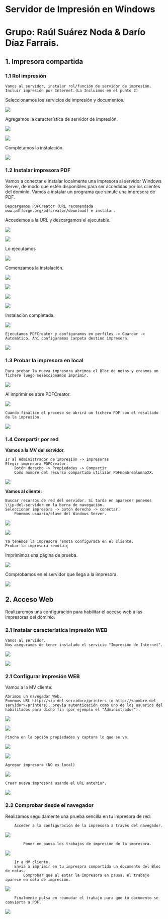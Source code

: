 # Servidor de Impresión en Windows

# Grupo: Raúl Suárez Noda & Darío Díaz Farrais.

## 1. Impresora compartida
### 1.1 Rol impresión

    Vamos al servidor, instalar rol/función de servidor de impresión.
    Incluir impresión por Internet.(La Incluimos en el punto 2)

Seleccionamos los servicios de  impresión y documentos.

![](imagen/1.PNG)

Agregamos la característica de servidor de impresión.

![](imagen/2.PNG)

![](imagen/3.PNG)

Completamos la instalación.

![](imagen/4.PNG)

### 1.2 Instalar impresora PDF

Vamos a conectar e instalar localmente una impresora al servidor Windows Server, de modo que estén disponibles para ser accedidas por los clientes del dominio.
Vamos a instalar un programa que simule una impresora de PDF.



    Descargamos PDFCreator (URL recomendada www.pdfforge.org/pdfcreator/download) e instalar.

Accedemos a la URL y descargamos el ejecutable.

![](imagen/5.PNG)

![](imagen/6.PNG)

Lo ejecutamos

![](imagen/7.PNG)

Comenzamos la instalación.

![](imagen/8.PNG)

![](imagen/9.PNG)

![](imagen/10.PNG)

![](imagen/11.PNG)

Instalación completada.

![](imagen/13.PNG)

    Ejecutamos PDFCreator y configuramos en perfiles -> Guardar -> Automático. Ahí configuramos carpeta destino impresora.

![](imagen/14.PNG)

### 1.3 Probar la impresora en local


    Para probar la nueva impresora abrimos el Bloc de notas y creamos un fichero luego seleccionamos imprimir.


![](imagen/15.PNG)

Al imprimir se abre PDFCreator.

![](imagen/16.PNG)

    Cuando finalice el proceso se abrirá un fichero PDF con el resultado de la impresión.

![](imagen/17.PNG)


### 1.4 Compartir por red

**Vamos a la MV del servidor.**

    Ir al Administrador de Impresión -> Impresoras
    Elegir impresora PDFCreator.
        Botón derecho -> Propiedades -> Compartir
        Como nombre del recurso compartido utilizar PDFnombrealumnoXX.

![](imagen/19.PNG)


**Vamos al cliente:**

    Buscar recursos de red del servidor. Si tarda en aparecer ponemos \\ip-del-servidor en la barra de navegación.
    Seleccionar impresora -> botón derecho -> conectar.
        Ponemos usuario/clave del Windows Server.

![](imagen/20.PNG)

![](imagen/21.PNG)


    Ya tenemos la impresora remota configurada en el cliente.
    Probar la impresora remota.ç

Imprimimos una página de prueba.

![](imagen/22.PNG)

Comprobamos en el servidor que llega a la impresora.

![](imagen/23.PNG)



## 2. Acceso Web

Realizaremos una configuración para habilitar el acceso web a las impresoras del dominio.
### 2.1 Instalar característica impresión WEB

    Vamos al servidor.
    Nos aseguramos de tener instalado el servicio "Impresión de Internet".

![](imagen/28.PNG)

![](imagen/29.PNG)



### 2.1 Configurar impresión WEB

Vamos a la MV cliente:

    Abrimos un navegador Web.
    Ponemos URL http://<ip-del-servidor>/printers (o http://<nombre-del-servidor>/printers), previa autenticación como uno de los usuarios del habilitados para dicho fin (por ejemplo el "Administrador").

![](imagen/30.PNG)

![](imagen/31.PNG)

    Pincha en la opción propiedades y captura lo que se ve.

![](imagen/32.PNG)

![](imagen/33.PNG)


    Agregar impresora (NO es local)


![](imagen/34.PNG)

    Crear nueva impresora usando el URL anterior.

![](imagen/35.PNG)

### 2.2 Comprobar desde el navegador



Realizamos seguidamente una prueba sencilla en tu impresora de red:

        Acceder a la configuración de la impresora a través del navegador.

![](imagen/36.PNG)


            Poner en pausa los trabajos de impresión de la impresora.

![](imagen/37.PNG)

        Ir a MV cliente.
        Envía a imprimir en tu impresora compartida un documento del Bloc de notas.
            Comprobar que al estar la impresora en pausa, el trabajo aparece en cola de impresión.

![](imagen/38.PNG)

        Finalmente pulsa en reanudar el trabajo para que tu documento se convierta a PDF.


![](imagen/39.PNG)
